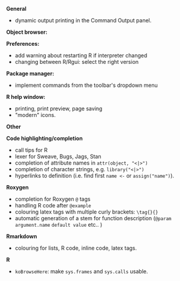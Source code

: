 **General**

* dynamic output printing in the Command Output panel.


**Object browser:**

**Preferences:**

* add warning about restarting R if interpreter changed
* changing between R/Rgui: select the right version

**Package manager:**

* implement commands from the toolbar's dropdown menu

**R help window:**

* printing, print preview, page saving
* "modern" icons.

**Other**

**Code highlighting/completion**

* call tips for R
* lexer for Sweave, Bugs, Jags, Stan
* completion of attribute names in `attr(object, "<|>")`
* completion of character strings, e.g. `library("<|>")`
* hyperlinks to definition (i.e. find first `name <-` or `assign("name")`). 

**Roxygen**

* completion for Roxygen `@` tags
* handling R code after `@example`
* colouring latex tags with multiple curly brackets: `\tag{}{}`
* automatic generation of a stem for function description (`@param` `argument.name` `default value` etc.. )

**Rmarkdown**

* colouring for lists, R code, inline code, latex tags. 

**R**

* `koBrowseHere`: make `sys.frames` and `sys.calls` usable.
